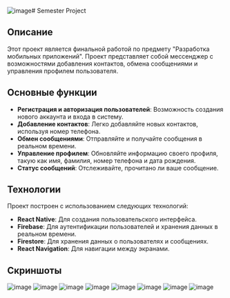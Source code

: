 ![image](https://github.com/user-attachments/assets/cd376744-63a5-4e7c-976a-2250935eefe0)# Semester Project

## Описание
Этот проект является финальной работой по предмету "Разработка мобильных приложений". Проект представляет собой мессенджер с возможностями добавления контактов, обмена сообщениями и управления профилем пользователя.

## Основные функции
- **Регистрация и авторизация пользователей**: Возможность создания нового аккаунта и входа в систему.
- **Добавление контактов**: Легко добавляйте новых контактов, используя номер телефона.
- **Обмен сообщениями**: Отправляйте и получайте сообщения в реальном времени.
- **Управление профилем**: Обновляйте информацию своего профиля, такую как имя, фамилия, номер телефона и дата рождения.
- **Статус сообщений**: Отслеживайте, прочитано ли ваше сообщение.

## Технологии
Проект построен с использованием следующих технологий:
- **React Native**: Для создания пользовательского интерфейса.
- **Firebase**: Для аутентификации пользователей и хранения данных в реальном времени.
- **Firestore**: Для хранения данных о пользователях и сообщениях.
- **React Navigation**: Для навигации между экранами.

## Скриншоты
![image](https://github.com/user-attachments/assets/070bd3ce-fddc-4898-90fb-bc9b0d5eda36)
![image](https://github.com/user-attachments/assets/97ebc1de-d030-429f-9f3d-3db19e89344f)
![image](https://github.com/user-attachments/assets/521d8c30-3714-4c3d-bf3f-9a8cbb2e2a19)
![image](https://github.com/user-attachments/assets/f423dd42-521c-490e-8f31-1847fc04f0a5)
![image](https://github.com/user-attachments/assets/ff349ce8-5a72-4fbd-89d6-87b546bff21b)
![image](https://github.com/user-attachments/assets/51632337-3e52-4d7c-8942-e2d97e54455b)
![image](https://github.com/user-attachments/assets/353a698c-c618-42c5-834c-372f86152b6b)
![image](https://github.com/user-attachments/assets/472ac84b-66a2-4374-a3e5-4330ab308215)

